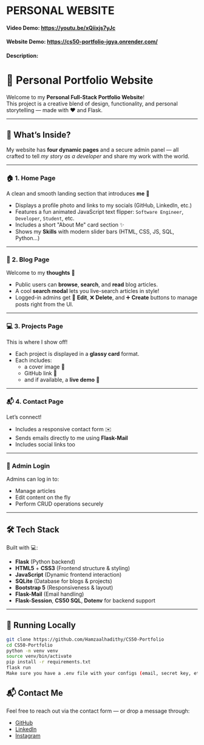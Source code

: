 # PERSONAL WEBSITE
#### Video Demo:  <https://youtu.be/xQiixjs7yJc>
#### Website Demo:  <https://cs50-portfolio-jgya.onrender.com/>
#### Description:

# 🚀 Personal Portfolio Website

Welcome to my **Personal Full-Stack Portfolio Website**!  
This project is a creative blend of design, functionality, and personal storytelling — made with ❤️ and Flask.

---

## 🧠 What’s Inside?

My website has **four dynamic pages** and a secure admin panel — all crafted to tell *my story as a developer* and share my work with the world.

---

### 🏠 1. Home Page

A clean and smooth landing section that introduces **me** 👋  
- Displays a profile photo and links to my socials (GitHub, LinkedIn, etc.)
- Features a fun animated JavaScript text flipper: `Software Engineer`, `Developer`, `Student`, etc.
- Includes a short "About Me" card section ✨
- Shows my **Skills** with modern slider bars (HTML, CSS, JS, SQL, Python...)

---

### 📰 2. Blog Page

Welcome to my **thoughts** 💭  
- Public users can **browse**, **search**, and **read** blog articles.
- A cool **search modal** lets you live-search articles in style!
- Logged-in admins get 🔧 **Edit**, ❌ **Delete**, and ➕ **Create** buttons to manage posts right from the UI.

---

### 💻 3. Projects Page

This is where I show off!  
- Each project is displayed in a **glassy card** format.
- Each includes:
  - a cover image 📸  
  - GitHub link 🔗  
  - and if available, a **live demo** 🚀  

---

### 📬 4. Contact Page

Let’s connect!  
- Includes a responsive contact form ✉️
- Sends emails directly to me using **Flask-Mail**
- Includes social links too

---

### 🔐 Admin Login

Admins can log in to:
- Manage articles
- Edit content on the fly
- Perform CRUD operations securely

---

## 🛠️ Tech Stack

Built with 💻:

- **Flask** (Python backend)
- **HTML5** + **CSS3** (Frontend structure & styling)
- **JavaScript** (Dynamic frontend interaction)
- **SQLite** (Database for blogs & projects)
- **Bootstrap 5** (Responsiveness & layout)
- **Flask-Mail** (Email handling)
- **Flask-Session**, **CS50 SQL**, **Dotenv** for backend support

---

## 🔧 Running Locally

```bash
git clone https://github.com/Hamzaalhadithy/CS50-Portfolio
cd CS50-Portfolio
python -m venv venv
source venv/bin/activate
pip install -r requirements.txt
flask run
Make sure you have a .env file with your configs (email, secret key, etc.)
```


## 📬 Contact Me
Feel free to reach out via the contact form — or drop a message through:
- <a name="github" href="https://github.com/Hamzaalhadithy">GitHub</a> 
- <a name="github" href="https://www.linkedin.com/in/hamzah-alhadeethi-20354824a/">LinkedIn</a> 
- <a name="github" href="https://www.instagram.com/hamzaalhadithy_/">Instagram</a> 
